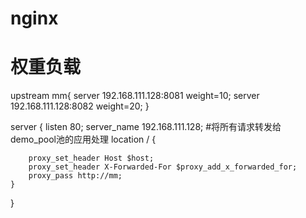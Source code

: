 # nginx
<h1>权重负载</h1>
upstream mm{
        server 192.168.111.128:8081 weight=10;
        server 192.168.111.128:8082 weight=20;
}



server {
    listen 80;
    server_name 192.168.111.128;
       #将所有请求转发给demo_pool池的应用处理
    location / {
        
        proxy_set_header Host $host;
        proxy_set_header X-Forwarded-For $proxy_add_x_forwarded_for;
        proxy_pass http://mm;
    }
}
